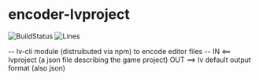 # encoder-lvproject
![BuildStatus](#buildstatus#) ![Lines](#lines#)

-- lv-cli module (distruibuted via npm) to encode editor files --
IN <== lvproject (a json file describing the game project)
OUT ==> lv default output format (also json)